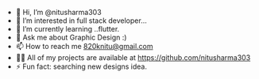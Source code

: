 - 👋 Hi, I’m @nitusharma303
- 👀 I’m interested in full stack developer...
- 🌱 I’m currently learning ..flutter.
- 💬 Ask me about  Graphic Design :)
- 📫 How to reach me 820knitu@gmail.com
- 👨‍💻 All of my projects are available at https://github.com/nitusharma303
- ⚡ Fun fact: searching new designs idea.

<!---
nitusharma303/nitusharma303 is a ✨ special ✨ repository because its `README.md` (this file) appears on your GitHub profile.
You can click the Preview link to take a look at your changes.
--->
